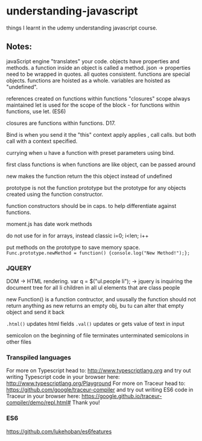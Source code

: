 # understanding-javascript
things I learnt in the udemy understanding javascript course.

## Notes:

javaScript engine "translates" your code.
objects have properties and methods.
a function inside an object is called a method.
json -> properties need to be wrapped in quotes. all quotes consistent.
functions are special objects.
functions are hoisted as a whole. variables are hoisted as "undefined".

references created on functions within functions "closures"
scope always maintained
let is used for the scope of the block - for functions within functions, use let. (ES6)

closures are functions within functions. D17.


Bind is when you send it the "this" context
apply applies , call calls. but both call with a context specified.

currying when u have a function with preset parameters using bind. 

first class functions is when functions are like object, can be passed around

new makes the function return the this object instead of undefined

prototype is not the function prototype but the prototype for any objects created using the function constructor.

function constructors should be in caps. to help differentiate against functions.

moment.js has date work methods

do not use for in for arrays, instead classic i=0; i<len; i++

put methods on the prototype to save memory space. 
```Func.prototype.newMethod = function() {console.log("New Method!");};```

### JQUERY

DOM -> HTML rendering. 
var q = $("ul.people li");   -> jquery is inquiring the document tree for all li children in all ul elements that are class people 

new Function() is a function contructor, and ususally the function should not return anything as new returns an empty obj, bu tu can alter that empty object and send it back

```.html()``` updates html fields
```.val()``` updates or gets value of text in input 

semicolon on the beginning of file terminates unterminated semicolons in other files


### Transpiled languages
For more on Typescript head to: http://www.typescriptlang.org
and try out writing Typescript code in your browser here: http://www.typescriptlang.org/Playground
For more on Traceur head to: https://github.com/google/traceur-compiler
and try out writing ES6 code in Traceur in your browser here: https://google.github.io/traceur-compiler/demo/repl.html#
Thank you!

### ES6

https://github.com/lukehoban/es6features

